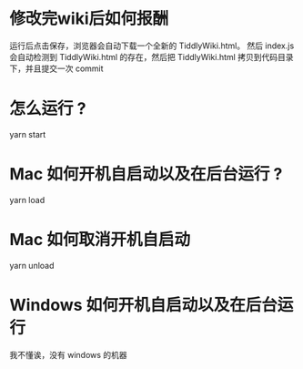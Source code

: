 # 修改完wiki后如何报酬
运行后点击保存，浏览器会自动下载一个全新的 TiddlyWiki.html。
然后 index.js 会自动检测到 TiddlyWiki.html 的存在，然后把 TiddlyWiki.html 拷贝到代码目录下，并且提交一次 commit

# 怎么运行 ? 
yarn start

# Mac 如何开机自启动以及在后台运行 ?
yarn load

# Mac 如何取消开机自启动
yarn unload

# Windows 如何开机自启动以及在后台运行
我不懂诶，没有 windows 的机器